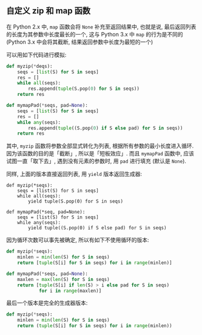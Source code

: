 ## 自定义 zip 和 map 函数

在 Python 2.x 中, `map` 函数会将 `None` 补充至返回结果中,
也就是说, 最后返回列表的长度为其参数中长度最长的一个,
这与 Python 3.x 中 `map` 的行为是不同的 (Python 3.x 中会将其截断,
结果返回参数中长度为最短的一个)

可以用如下代码进行模拟:

```python
def myzip(*deqs):
    seqs = [list(S) for S in seqs]
    res = []
    while all(seqs):
        res.append(tuple(S.pop(0) for S in seqs))
    return res

def mymapPad(*seqs, pad=None):
    seqs = [list(S) for S in seqs]
    res = []
    while any(seqs):
        res.append(tuple((S.pop(0) if S else pad) for S in seqs))
    return res
```

其中, `myzip` 函数将参数全部显式转化为列表, 根据所有参数的最小长度进入循环.
因为该函数的目的是「截断」, 所以是「短板效应」.
而且 `mymapPad` 函数中, 应该试图一直「取下去」, 遇到没有元素的参数时,
用 `pad` 进行填充 (默认是 `None`).

同样, 上面的版本直接返回列表, 用 `yield` 版本返回生成器:

```
def myzip(*seqs):
    seqs = [list(S) for S in seqs]
    while all(seqs):
        yield tuple(S.pop(0) for S in seqs)

def mymapPad(*seq, pad=None):
    seqs = [list(S) for S in seqs]
    while any(seqs):
        yield tuple((S.pop(0) if S else pad) for S in seqs)
```

因为循环次数可以事先被确定, 所以有如下不使用循环的版本:

```python
def myzip(*seqs):
    minlen = min(len(S) for S in seqs)
    return [tuple(S[i] for S in seqs) for i in range(minlen)]

def mymapPad(*seqs, pad=None):
    maxlen = max(len(S) for S in seqs)
    return [tuple(S[i] if len(S) > i else pad for S in seqs)
            for i in range(maxlen)]
```

最后一个版本是完全的生成器版本:

```python
def myzip(*seqs):
    minlen = min(len(S) for S in seqs)
    return (tuple(S[i] for S in seqs) for i in range(minlen))
```
